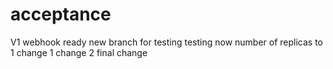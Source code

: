 # acceptance
V1
webhook ready 
new branch for testing
testing now
number of replicas to 1
change 1
change 2
final change

